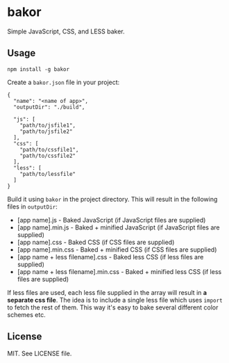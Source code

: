 # bakor
Simple JavaScript, CSS, and LESS baker.

## Usage

`npm install -g bakor`

Create a `bakor.json` file in your project:

    
    {
      "name": "<name of app>",
      "outputDir": "./build",  

      "js": [
        "path/to/jsfile1",
        "path/to/jsfile2"
      ],
      "css": [
        "path/to/cssfile1",
        "path/to/cssfile2"
      ],
      "less": [
        "path/to/lessfile"
      ]
    }

Build it using `bakor` in the project directory. This will result in the following files in `outputDir`:
  * [app name].js - Baked JavaScript (if JavaScript files are supplied)
  * [app name].min.js - Baked + minified JavaScript (if JavaScript files are supplied)
  * [app name].css - Baked CSS (if CSS files are supplied)
  * [app name].min.css - Baked + minified CSS (if CSS files are supplied)
  * [app name + less filename].css - Baked less CSS (if less files are supplied)
  * [app name + less filename].min.css - Baked + minified less CSS (if less files are supplied)

If less files are used, each less file supplied in the array will result in **a separate css file**. The idea is to include a single less file which uses `import` to fetch the rest of them. This way it's easy to bake several different color schemes etc. 

## License

MIT. See LICENSE file.